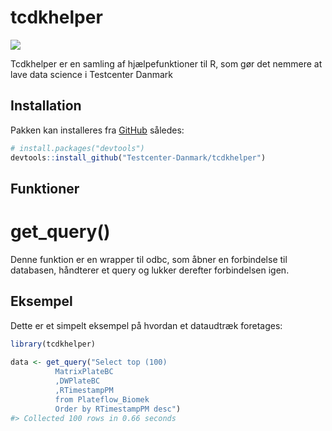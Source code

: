 
<!-- README.md is generated from README.Rmd. Please edit that file -->

# tcdkhelper

<!-- badges: start -->

![](https://img.shields.io/badge/status-aktiv-brightgreen)
<!-- badges: end -->

Tcdkhelper er en samling af hjælpefunktioner til R, som gør det nemmere
at lave data science i Testcenter Danmark

## Installation

Pakken kan installeres fra [GitHub](https://github.com/) således:

``` r
# install.packages("devtools")
devtools::install_github("Testcenter-Danmark/tcdkhelper")
```

## Funktioner

# get_query()

Denne funktion er en wrapper til odbc, som åbner en forbindelse til
databasen, håndterer et query og lukker derefter forbindelsen igen.

## Eksempel

Dette er et simpelt eksempel på hvordan et dataudtræk foretages:

``` r
library(tcdkhelper)
  
data <- get_query("Select top (100) 
          MatrixPlateBC
          ,DWPlateBC
          ,RTimestampPM
          from Plateflow_Biomek
          Order by RTimestampPM desc")
#> Collected 100 rows in 0.66 seconds
```

